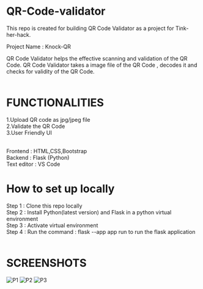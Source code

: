 # QR-Code-validator
This repo is created for building QR Code Validator as a project for Tink-her-hack. 

Project Name : Knock-QR

QR Code Validator helps the effective scanning and validation of the QR Code. QR Code Validator takes a image file of the QR Code , decodes it and checks for validity of the QR Code.
<br/><br/>
# FUNCTIONALITIES<br/>
1.Upload QR code as jpg/jpeg file<br/>
2.Validate the QR Code<br/>
3.User Friendly UI
<br/><br/>

Frontend : HTML,CSS,Bootstrap <br/>
Backend : Flask (Python) <br/>
Text editor : VS Code
<br/>

# How to set up locally <br/>
Step 1 : Clone this repo locally <br/>
Step 2 : Install Python(latest version) and Flask in a python virtual environment <br/>
Step 3 : Activate virtual environment  <br/>
Step 4 : Run the command : flask --app app run to run the flask application <br/>
<br/>

# SCREENSHOTS<br/>
![P1](https://user-images.githubusercontent.com/84143583/208282247-513f7b8d-c58b-4687-ba93-f1f749390fea.png)
![P2](https://user-images.githubusercontent.com/84143583/208282249-3be8df1d-1146-4a00-bad5-51e2982ad5d8.png)
![P3](https://user-images.githubusercontent.com/84143583/208282250-f6eb7ff0-89c1-44b9-98f1-ef918d1dcb82.png)








